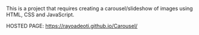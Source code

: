 This is a project that requires creating a carousel/slideshow of images using HTML, CSS and JavaScript.


HOSTED PAGE: https://rayoadeoti.github.io/Carousel/